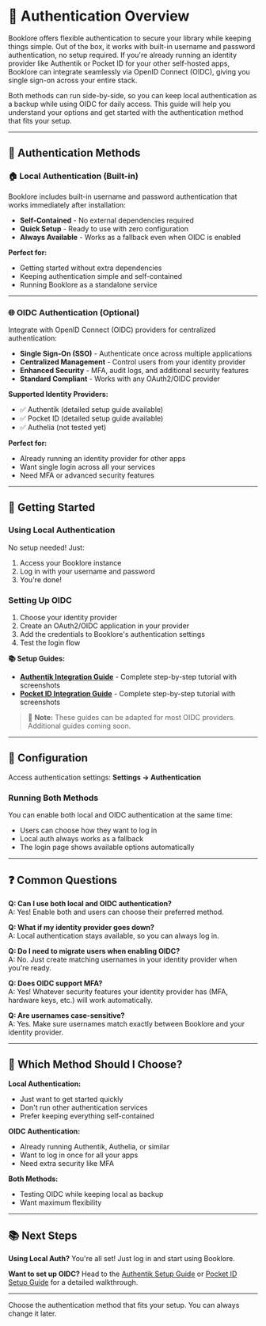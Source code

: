# 🔐 Authentication Overview

Booklore offers flexible authentication to secure your library while keeping things simple. Out of the box, it works with built-in username and password authentication, no setup required. If you're already running an identity provider like Authentik or Pocket ID for your other self-hosted apps, Booklore can integrate seamlessly via OpenID Connect (OIDC), giving you single sign-on across your entire stack.

Both methods can run side-by-side, so you can keep local authentication as a backup while using OIDC for daily access. This guide will help you understand your options and get started with the authentication method that fits your setup.

---

## 🎯 Authentication Methods

### 🏠 Local Authentication (Built-in)

Booklore includes built-in username and password authentication that works immediately after installation:

- **Self-Contained** - No external dependencies required
- **Quick Setup** - Ready to use with zero configuration
- **Always Available** - Works as a fallback even when OIDC is enabled

**Perfect for:**
- Getting started without extra dependencies
- Keeping authentication simple and self-contained
- Running Booklore as a standalone service

---

### 🌐 OIDC Authentication (Optional)

Integrate with OpenID Connect (OIDC) providers for centralized authentication:

- **Single Sign-On (SSO)** - Authenticate once across multiple applications
- **Centralized Management** - Control users from your identity provider
- **Enhanced Security** - MFA, audit logs, and additional security features
- **Standard Compliant** - Works with any OAuth2/OIDC provider

**Supported Identity Providers:**
- ✅ Authentik (detailed setup guide available)
- ✅ Pocket ID (detailed setup guide available)
- ✅ Authelia (not tested yet)

**Perfect for:**
- Already running an identity provider for other apps
- Want single login across all your services
- Need MFA or advanced security features

---

## 🚀 Getting Started

### Using Local Authentication

No setup needed! Just:
1. Access your Booklore instance
2. Log in with your username and password
3. You're done!

### Setting Up OIDC

1. Choose your identity provider
2. Create an OAuth2/OIDC application in your provider
3. Add the credentials to Booklore's authentication settings
4. Test the login flow

**📚 Setup Guides:**
- [**Authentik Integration Guide**](./authentik.md) - Complete step-by-step tutorial with screenshots
- [**Pocket ID Integration Guide**](./pocket-id.md) - Complete step-by-step tutorial with screenshots

> 📝 **Note:** These guides can be adapted for most OIDC providers. Additional guides coming soon.

---

## 🔧 Configuration

Access authentication settings: **Settings → Authentication**

### Running Both Methods

You can enable both local and OIDC authentication at the same time:
- Users can choose how they want to log in
- Local auth always works as a fallback
- The login page shows available options automatically

---

## ❓ Common Questions

**Q: Can I use both local and OIDC authentication?**  
A: Yes! Enable both and users can choose their preferred method.

**Q: What if my identity provider goes down?**  
A: Local authentication stays available, so you can always log in.

**Q: Do I need to migrate users when enabling OIDC?**  
A: No. Just create matching usernames in your identity provider when you're ready.

**Q: Does OIDC support MFA?**  
A: Yes! Whatever security features your identity provider has (MFA, hardware keys, etc.) will work automatically.

**Q: Are usernames case-sensitive?**  
A: Yes. Make sure usernames match exactly between Booklore and your identity provider.

---

## 🎯 Which Method Should I Choose?

**Local Authentication:**
- Just want to get started quickly
- Don't run other authentication services
- Prefer keeping everything self-contained

**OIDC Authentication:**
- Already running Authentik, Authelia, or similar
- Want to log in once for all your apps
- Need extra security like MFA

**Both Methods:**
- Testing OIDC while keeping local as backup
- Want maximum flexibility

---

## 📚 Next Steps

**Using Local Auth?** You're all set! Just log in and start using Booklore.

**Want to set up OIDC?** Head to the [Authentik Setup Guide](./authentik.md) or [Pocket ID Setup Guide](./pocket-id.md) for a detailed walkthrough.

---

Choose the authentication method that fits your setup. You can always change it later.
